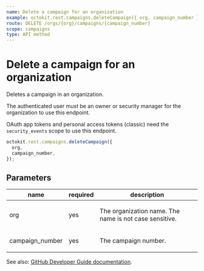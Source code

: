 ```yaml
---
name: Delete a campaign for an organization
example: octokit.rest.campaigns.deleteCampaign({ org, campaign_number })
route: DELETE /orgs/{org}/campaigns/{campaign_number}
scope: campaigns
type: API method
---
```


# Delete a campaign for an organization

Deletes a campaign in an organization.

The authenticated user must be an owner or security manager for the organization to use this endpoint.

OAuth app tokens and personal access tokens (classic) need the `security_events` scope to use this endpoint.

```js
octokit.rest.campaigns.deleteCampaign({
  org,
  campaign_number,
});
```

## Parameters

<table>
  <thead>
    <tr>
      <th>name</th>
      <th>required</th>
      <th>description</th>
    </tr>
  </thead>
  <tbody>
    <tr><td>org</td><td>yes</td><td>

The organization name. The name is not case sensitive.

</td></tr>
<tr><td>campaign_number</td><td>yes</td><td>

The campaign number.

</td></tr>
  </tbody>
</table>

See also: [GitHub Developer Guide documentation](https://docs.github.com/rest/campaigns/campaigns#delete-a-campaign-for-an-organization).

